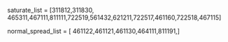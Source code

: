 saturate_list = [311812,311830, 465311,467111,811111,722519,561432,621211,722517,461160,722518,467115]

normal_spread_list = [ 461122,461121,461130,464111,811191,]